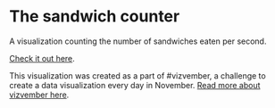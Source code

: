 # The sandwich counter

A visualization counting the number of sandwiches eaten per second.

[Check it out here](http://cathrynploehn.com/sandwichcount/). 

This visualization was created as a part of #vizvember, a challenge to create a data visualization every day in November. [Read more about vizvember here](http://cathrynploehn.com/blog/2017/11/01/a-viz-a-day-in-november-vizvember/).